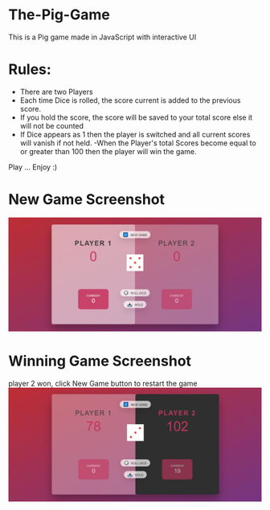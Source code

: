 # The-Pig-Game
This is a Pig game made in JavaScript with interactive UI <br>
# Rules:
- There are two Players 
- Each time Dice is rolled, the score current is added to the previous score. 
- If you hold the score, the score will be saved to your total score else it will not be counted
- If Dice appears as 1 then the player is switched and all current scores will vanish if not held.
-When the Player's total Scores become equal to or greater than 100 then the player will win the game.

Play ... Enjoy :)

# New Game Screenshot
<img src= "./Start.PNG">

# Winning Game Screenshot
player 2 won, click New Game button to restart the game
<img src= "won.PNG">

